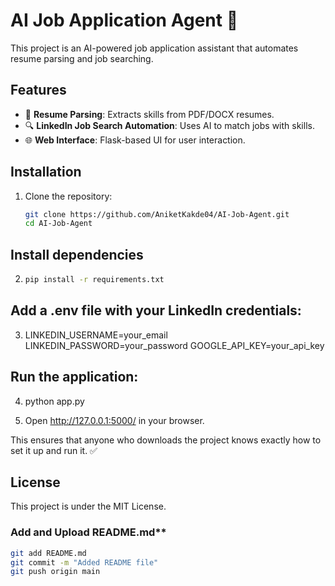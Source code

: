 # AI Job Application Agent 🚀

This project is an AI-powered job application assistant that automates resume parsing and job searching.

## Features
- 📄 **Resume Parsing**: Extracts skills from PDF/DOCX resumes.
- 🔍 **LinkedIn Job Search Automation**: Uses AI to match jobs with skills.
- 🌐 **Web Interface**: Flask-based UI for user interaction.

## Installation
1. Clone the repository:
   ```sh
   git clone https://github.com/AniketKakde04/AI-Job-Agent.git
   cd AI-Job-Agent

## Install dependencies
2.  ```sh 
    pip install -r requirements.txt

## Add a .env file with your LinkedIn credentials:
3. LINKEDIN_USERNAME=your_email
   LINKEDIN_PASSWORD=your_password
   GOOGLE_API_KEY=your_api_key

## Run the application:
4. python app.py

5. Open http://127.0.0.1:5000/ in your browser.

This ensures that anyone who downloads the project knows exactly how to set it up and run it. ✅

## License
This project is under the MIT License.

### Add and Upload README.md**
```sh
git add README.md
git commit -m "Added README file"
git push origin main
